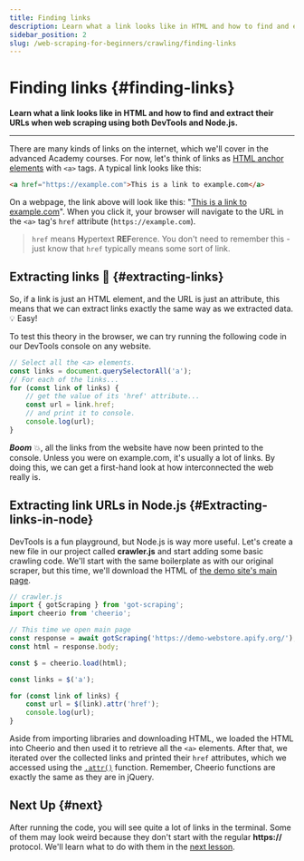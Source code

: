 ```yaml
---
title: Finding links
description: Learn what a link looks like in HTML and how to find and extract their URLs when web scraping using both DevTools and Node.js.
sidebar_position: 2
slug: /web-scraping-for-beginners/crawling/finding-links
---
```


# Finding links {#finding-links}

**Learn what a link looks like in HTML and how to find and extract their URLs when web scraping using both DevTools and Node.js.**

---

There are many kinds of links on the internet, which we'll cover in the advanced Academy courses. For now, let's think of links as [HTML anchor elements](https://developer.mozilla.org/en-US/docs/Web/HTML/Element/a) with `<a>` tags. A typical link looks like this:

```HTML
<a href="https://example.com">This is a link to example.com</a>
```

On a webpage, the link above will look like this: "<a href="https://example.com" target="_blank" rel="noopener noreferrer">This is a link to example.com</a>". When you click it, your browser will navigate to the URL in the `<a>` tag's `href` attribute (`https://example.com`).

> `href` means **H**ypertext **REF**erence. You don't need to remember this - just know that `href` typically means some sort of link.

## Extracting links 🔗 {#extracting-links}

So, if a link is just an HTML element, and the URL is just an attribute, this means that we can extract links exactly the same way as we extracted data.💡 Easy!

To test this theory in the browser, we can try running the following code in our DevTools console on any website.

```js
// Select all the <a> elements.
const links = document.querySelectorAll('a');
// For each of the links...
for (const link of links) {
    // get the value of its 'href' attribute...
    const url = link.href;
    // and print it to console.
    console.log(url);
}
```

**_Boom_** 💥, all the links from the website have now been printed to the console. Unless you were on example.com, it's usually a lot of links. By doing this, we can get a first-hand look at how interconnected the web really is.

## Extracting link URLs in Node.js {#Extracting-links-in-node}

DevTools is a fun playground, but Node.js is way more useful. Let's create a new file in our project called **crawler.js** and start adding some basic crawling code. We'll start with the same boilerplate as with our original scraper, but this time, we'll download the HTML of [the demo site's main page](https://demo-webstore.apify.org/).

```js
// crawler.js
import { gotScraping } from 'got-scraping';
import cheerio from 'cheerio';

// This time we open main page
const response = await gotScraping('https://demo-webstore.apify.org/');
const html = response.body;

const $ = cheerio.load(html);

const links = $('a');

for (const link of links) {
    const url = $(link).attr('href');
    console.log(url);
}
```

Aside from importing libraries and downloading HTML, we loaded the HTML into Cheerio and then used it to retrieve all the `<a>` elements. After that, we iterated over the collected links and printed their `href` attributes, which we accessed using the [`.attr()`](https://api.jquery.com/attr/) function. Remember, Cheerio functions are exactly the same as they are in jQuery.

## Next Up {#next}

After running the code, you will see quite a lot of links in the terminal. Some of them may look weird because they don't start with the regular **https://** protocol. We'll learn what to do with them in the [next lesson](./filtering_links.md).
